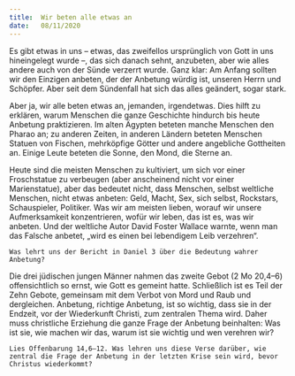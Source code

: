 ```yaml
---
title:  Wir beten alle etwas an
date:   08/11/2020
---
```


Es gibt etwas in uns – etwas, das zweifellos ursprünglich von Gott in uns hineingelegt wurde –, das sich danach sehnt, anzubeten, aber wie alles andere auch von der Sünde verzerrt wurde. Ganz klar: Am Anfang sollten wir den Einzigen anbeten, der der Anbetung würdig ist, unseren Herrn und Schöpfer. Aber seit dem Sündenfall hat sich das alles geändert, sogar stark.

Aber ja, wir alle beten etwas an, jemanden, irgendetwas. Dies hilft zu erklären, warum Menschen die ganze Geschichte hindurch bis heute Anbetung praktizieren. Im alten Ägypten beteten manche Menschen den Pharao an; zu anderen Zeiten, in anderen Ländern beteten Menschen Statuen von Fischen, mehrköpfige Götter und andere angebliche Gottheiten an. Einige Leute beteten die Sonne, den Mond, die Sterne an.

Heute sind die meisten Menschen zu kultiviert, um sich vor einer Froschstatue zu verbeugen (aber anscheinend nicht vor einer Marienstatue), aber das bedeutet nicht, dass Menschen, selbst weltliche Menschen, nicht etwas anbeten: Geld, Macht, Sex, sich selbst, Rockstars, Schauspieler, Politiker. Was wir am meisten lieben, worauf wir unsere Aufmerksamkeit konzentrieren, wofür wir leben, das ist es, was wir anbeten. Und der weltliche Autor David Foster Wallace warnte, wenn man das Falsche anbetet, „wird es einen bei lebendigem Leib verzehren“.

`Was lehrt uns der Bericht in Daniel 3 über die Bedeutung wahrer Anbetung?`

Die drei jüdischen jungen Männer nahmen das zweite Gebot (2 Mo 20,4–6) offensichtlich so ernst, wie Gott es gemeint hatte. Schließlich ist es Teil der Zehn Gebote, gemeinsam mit dem Verbot von Mord und Raub und dergleichen. Anbetung, richtige Anbetung, ist so wichtig, dass sie in der Endzeit, vor der Wiederkunft Christi, zum zentralen Thema wird. Daher muss christliche Erziehung die ganze Frage der Anbetung beinhalten: Was ist sie, wie machen wir das, warum ist sie wichtig und wen verehren wir?

`Lies Offenbarung 14,6–12. Was lehren uns diese Verse darüber, wie zentral die Frage der Anbetung in der letzten Krise sein wird, bevor Christus wiederkommt?`
